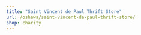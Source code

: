 ```yaml
---
title: "Saint Vincent de Paul Thrift Store"
url: /oshawa/saint-vincent-de-paul-thrift-store/
shop: charity
---
```

